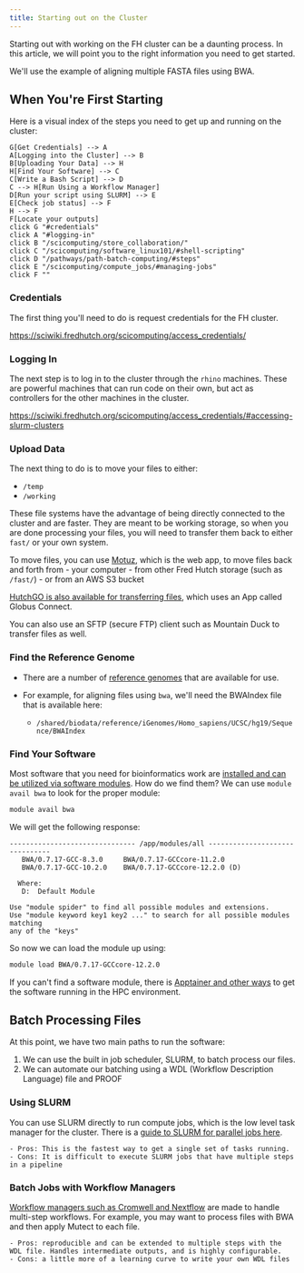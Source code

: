 ```yaml
---
title: Starting out on the Cluster
---
```


Starting out with working on the FH cluster can be a daunting process. In this article, we will point you to the right information you need to get started.

We'll use the example of aligning multiple FASTA files using BWA.

## When You're First Starting

Here is a visual index of the steps you need to get up and running on the cluster:

```mermaid
G[Get Credentials] --> A
A[Logging into the Cluster] --> B
B[Uploading Your Data] --> H
H[Find Your Software] --> C
C[Write a Bash Script] --> D
C --> H[Run Using a Workflow Manager]
D[Run your script using SLURM] --> E
E[Check job status] --> F
H --> F
F[Locate your outputs]
click G "#credentials"
click A "#logging-in"
click B "/scicomputing/store_collaboration/"
click C "/scicomputing/software_linux101/#shell-scripting"
click D "/pathways/path-batch-computing/#steps"
click E "/scicomputing/compute_jobs/#managing-jobs"
click F ""
```

### Credentials

The first thing you'll need to do is request credentials for the FH cluster.

https://sciwiki.fredhutch.org/scicomputing/access_credentials/

### Logging In

The next step is to log in to the cluster through the `rhino` machines. These are powerful machines that can run code on their own, but act as controllers for the other machines in the cluster. 

https://sciwiki.fredhutch.org/scicomputing/access_credentials/#accessing-slurm-clusters

### Upload Data

The next thing to do is to move your files to either:

- `/temp` 
- `/working`

These file systems have the advantage of being directly connected to the cluster and are faster. They are meant to be working storage, so when you are done processing your files, you will need to transfer them back to either `fast/` or your own system. 

To move files, you can use [Motuz](https://sciwiki.fredhutch.org/compdemos/motuz/), which is the web app, to move files back and forth from 
    - your computer
    - from other Fred Hutch storage (such as `/fast/`) 
    - or from an AWS S3 bucket

[HutchGO is also available for transferring files](https://sciwiki.fredhutch.org/scicomputing/hutchgo_overview/), which uses an App called Globus Connect. 

You can also use an SFTP (secure FTP) client such as Mountain Duck to transfer files as well. 

### Find the Reference Genome

- There are a number of [reference genomes](https://sciwiki.fredhutch.org/datascience/refgenomes/) that are available for use. 

- For example, for aligning files using `bwa`, we'll need the BWAIndex file that is available here: 
    - `/shared/biodata/reference/iGenomes/Homo_sapiens/UCSC/hg19/Sequence/BWAIndex` 

### Find Your Software

Most software that you need for bioinformatics work are [installed and can be utilized via software modules](https://sciwiki.fredhutch.org/scicomputing/compute_environments/#environment-modules). How do we find them? We can use `module avail bwa` to look for the proper module:

```bash
module avail bwa
```

We will get the following response:

```
------------------------------- /app/modules/all -------------------------------
   BWA/0.7.17-GCC-8.3.0     BWA/0.7.17-GCCcore-11.2.0
   BWA/0.7.17-GCC-10.2.0    BWA/0.7.17-GCCcore-12.2.0 (D)

  Where:
   D:  Default Module

Use "module spider" to find all possible modules and extensions.
Use "module keyword key1 key2 ..." to search for all possible modules matching
any of the "keys"
```

So now we can load the module up using:

```bash
module load BWA/0.7.17-GCCcore-12.2.0
```

If you can't find a software module, there is [Apptainer and other ways](https://sciwiki.fredhutch.org/datademos/computational_rank/) to get the software running in the HPC environment. 


## Batch Processing Files

At this point, we have two main paths to run the software:

1. We can use the built in job scheduler, SLURM, to batch process our files. 
2. We can automate our batching using a WDL (Workflow Description Language) file and PROOF

### Using SLURM

You can use SLURM directly to run compute jobs, which is the low level task manager for the cluster. There is a [guide to SLURM for parallel jobs here](/pathways/path-batch-computing/).

    - Pros: This is the fastest way to get a single set of tasks running.
    - Cons: It is difficult to execute SLURM jobs that have multiple steps in a pipeline

### Batch Jobs with Workflow Managers

[Workflow managers such as Cromwell and Nextflow](/scicomputing/compute_parallel/#workflow-managers) are made to handle multi-step workflows. For example, you may want to process files with BWA and then apply Mutect to each file.

    - Pros: reproducible and can be extended to multiple steps with the WDL file. Handles intermediate outputs, and is highly configurable.
    - Cons: a little more of a learning curve to write your own WDL files

